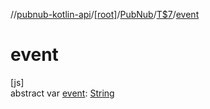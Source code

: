//[pubnub-kotlin-api](../../../../index.md)/[[root]](../../index.md)/[PubNub](../index.md)/[T$7](index.md)/[event](event.md)

# event

[js]\
abstract var [event](event.md): [String](https://kotlinlang.org/api/core/kotlin-stdlib/kotlin/-string/index.html)
